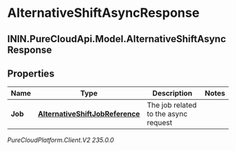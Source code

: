 # AlternativeShiftAsyncResponse

## ININ.PureCloudApi.Model.AlternativeShiftAsyncResponse

## Properties

|Name | Type | Description | Notes|
|------------ | ------------- | ------------- | -------------|
| **Job** | [**AlternativeShiftJobReference**](AlternativeShiftJobReference) | The job related to the async request | |



_PureCloudPlatform.Client.V2 235.0.0_

